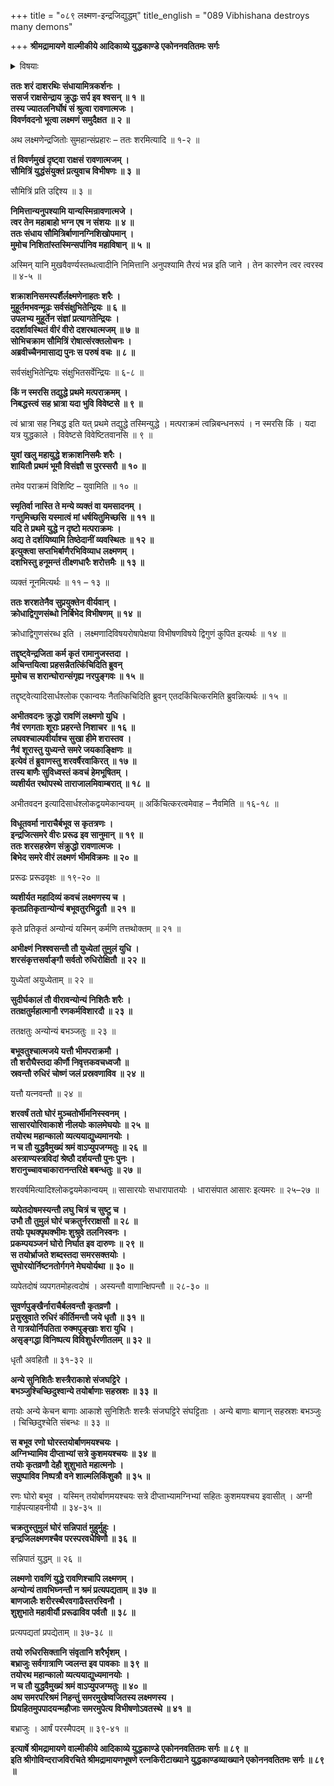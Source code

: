 +++
title = "०८९ लक्ष्मण-इन्द्रजिद्युद्धम्"
title_english = "089 Vibhishana destroys many demons"

+++
**श्रीमद्रामायणे वाल्मीकीये आदिकाव्ये युद्धकाण्डे एकोननवतितमः सर्गः**


<details><summary>विषयाः</summary>

लक्ष्मणेन्द्रजितोर्महायुद्धम् ॥ १ ॥

</details>




**ततः शरं दाशरथिः संधायामित्रकर्शनः ।  
ससर्ज राक्षसेन्द्राय क्रुद्धः सर्प इव श्वसन् ॥ १ ॥  
तस्य ज्यातलनिर्घोषं सं श्रुत्वा रावणात्मजः ।  
विवर्णवदनो भूत्वा लक्ष्मणं समुदैक्षत ॥ २ ॥**

अथ लक्ष्मणेन्द्रजितोः सुमहान्संप्रहारः – ततः शरमित्यादि ॥ १-२ ॥



**तं विवर्णमुखं दृष्ट्वा राक्षसं रावणात्मजम् ।  
सौमित्रिं युद्धंसंयुक्तं प्रत्युवाच विभीषणः ॥ ३ ॥**

सौमित्रिं प्रति उद्दिश्य ॥ ३ ॥



**निमित्तान्यनुपश्यामि यान्यस्मिन्रावणात्मजे ।  
त्वर तेन महाबाहो भग्न एष न संशयः ॥ ४ ॥  
ततः संधाय सौमित्रिर्बाणानग्निशिखोपमान् ।  
मुमोच निशितांस्तस्मिन्सर्पानिव महाविषान् ॥ ५ ॥**

अस्मिन् यानि मुखवैवर्ण्यस्तब्धत्वादीनि निमित्तानि अनुपश्यामि तैरयं भन्न इति जाने । तेन कारणेन त्वर त्वरस्व ॥ ४-५ ॥



**शक्राशनिसमस्पर्शैर्लक्ष्मणेनाहतः शरैः ।  
मुहूर्तमभवन्मूढः सर्वसंक्षुभितेन्द्रियः ॥ ६ ॥  
उपलभ्य मुहूर्तेन संज्ञां प्रत्यागतेन्द्रियः ।  
ददर्शावस्थितं वीरं वीरो दशरथात्मजम् ॥ ७ ॥  
सोभिचक्राम सौमित्रिं रोषात्संरक्तलोचनः ।  
अब्रवीच्चैनमासाद्य पुनः स परुषं वचः ॥ ८ ॥**

सर्वसंक्षुभितेन्द्रियः संक्षुभितसर्वेन्द्रियः ॥ ६-८ ॥



**किं न स्मरसि तद्युद्धे प्रथमे मत्पराक्रमम् ।  
निबद्धस्त्वं सह भ्रात्रा यदा भुवि विवेष्टसे ॥ ९ ॥**

त्वं भ्रात्रा सह निबद्ध इति यत् प्रथमे तद्युद्धे तस्मिन्युद्धे । मत्पराक्रमं त्वन्निबन्धनरूपं । न स्मरसि किं । यदा यत्र युद्धकाले । विवेष्टसे विवेष्टितवानसि ॥ ९ ॥



**युवां खलु महायुद्धे शक्राशनिसमैः शरैः ।  
शायितौ प्रथमं भूमौ विसंज्ञौ स पुरस्सरौ ॥ १० ॥**

तमेव पराक्रमं विशिष्टि – युवामिति ॥ १० ॥



**स्मृतिर्वा नास्ति ते मन्ये व्यक्तं वा यमसादनम् ।  
गन्तुमिच्छसि यस्मात्वं मां धर्षयितुमिच्छसि ॥ ११ ॥  
यदि ते प्रथमे युद्धे न दृष्टो मत्पराक्रमः ।  
अद्य ते दर्शयिष्यामि तिष्ठेदानीं व्यवस्थितः ॥ १२ ॥  
इत्युक्त्वा सप्तभिर्बाणैरभिविव्याध लक्ष्मणम् ।  
दशभिस्तु हनूमन्तं तीक्ष्णधारैः शरोत्तमैः ॥ १३ ॥**

व्यक्तं नूनमित्यर्थः ॥ ११ – १३ ॥



**ततः शरशतेनैव सुप्रयुक्तेन वीर्यवान् ।  
क्रोधाद्विगुणसंब्धो निर्बिभेद विभीषणम् ॥ १४ ॥**

क्रोधाद्विगुणसंरब्ध इति । लक्ष्मणादिविषयरोषापेक्षया विभीषणविषये द्विगुणं कुपित इत्यर्थः ॥ १४ ॥



**तद्दृष्ट्वेन्द्रजिता कर्म कृतं रामानुजस्तदा ।  
अचिन्तयित्वा प्रहसन्नैतत्किंचिदिति ब्रुवन्  
मुमोच स शरान्घोरान्संगृह्य नरपुङ्गवः ॥ १५ ॥**

तद्दृष्ट्वेत्यादिसार्धश्लोक एकान्वयः नैतत्किचिदिति ब्रुवन् एतदकिंचित्करमिति ब्रुवन्नित्यर्थः ॥ १५ ॥



**अभीतवदनः क्रुद्धो रावणिं लक्ष्मणो युधि ।  
नैवं रणगताः शूराः प्रहरन्ते निशाचर ॥ १६ ॥  
लघवश्चाल्पवीर्याश्च सुखा हीमे शरास्तव ।  
नैवं शूरास्तु युध्यन्ते समरे जयकाङ्क्षिणः ॥  
इत्येवं तं ब्रुवाणस्तु शरवर्षैरवाकिरत् ॥ १७ ॥  
तस्य बाणैः सुविध्वस्तं कवचं हेमभूषितम् ।  
व्यशीर्यत रथोपस्थे ताराजालमिवाम्बरात् ॥ १८ ॥**

अभीतवदन इत्यादिसार्धश्लोकद्वयमेकान्वयम् ॥ अकिंचित्करत्वमेवाह – नैवमिति ॥ १६-१८ ॥



**विधूतवर्मा नाराचैर्बभूव स कृतत्रणः ।  
इन्द्रजित्समरे वीरः प्ररूढ इव सानुमान् ॥ १९ ॥  
ततः शरसहस्रेण संक्रुद्धो रावणात्मजः ।  
बिभेद समरे वीरं लक्ष्मणं भीमविक्रमः ॥ २० ॥**

प्ररूढः प्ररूढवृक्षः ॥ १९-२० ॥



**व्यशीर्यत महादिव्यं कवचं लक्ष्मणस्य च ।  
कृतप्रतिकृतान्योन्यं बभूवतुरभिद्रुतौ ॥ २१ ॥**

कृते प्रतिकृतं अन्योन्यं यस्मिन् कर्मणि तत्तथोक्तम् ॥ २१ ॥



**अभीक्ष्णं निश्श्वसन्तौ तौ युध्येतां तुमुलं युधि ।  
शरसंकृत्तसर्वाङ्गौ सर्वतो रुधिरोक्षितौ ॥ २२ ॥**

युध्येतां अयुध्येताम् ॥ २२ ॥



**सुदीर्घकालं तौ वीरावन्योन्यं निशितैः शरैः ।  
ततक्षतुर्महात्मानौ रणकर्मविशारदौ ॥ २३ ॥**

ततक्षतुः अन्योन्यं बभञ्जतुः ॥ २३ ॥



**बभूवतुश्चात्मजये यत्तौ भीमपराक्रमौ ।  
तौ शरौघैस्तदा कीर्णौ निवृत्तकवचध्वजौ ॥  
स्रवन्तौ रुधिरं चोष्णं जलं प्रस्रवणाविव ॥ २४ ॥**

यत्तौ यत्नवन्तौ ॥ २४ ॥



**शरवर्षं ततो घोरं मुञ्चतोर्भीमनिस्स्वनम् ।  
सासारयोरिवाकाशे नीलयोः कालमेघयोः ॥ २५ ॥  
तयोरथ महान्कालो व्यत्ययाद्युध्यमानयोः ।  
न च तौ युद्धवैमुख्यं श्रमं वाऽप्युपजग्मतुः ॥ २६ ॥  
अस्त्राण्यस्त्रविदां श्रेष्ठौ दर्शयन्तौ पुनः पुनः ।  
शरानुच्चावचाकारानन्तरिक्षे बबन्धतुः ॥ २७ ॥**

शरवर्षमित्यादिश्लोकद्वयमेकान्वयम् ॥ सासारयोः सधारापातयोः । धारासंपात आसारः इत्यमरः ॥ २५–२७ ॥



**व्यपेतदोषमस्यन्तौ लघु चित्रं च सुष्टु च ।  
उभौ तौ तुमुलं घोरं चक्रतुर्नरराक्षसौ ॥ २८ ॥  
तयोः पृथक्पृथक्भीमः शुश्रुवे तलनिस्वनः ।  
प्रकम्पयञ्जनं घोरो निर्घात इव दारुणः ॥ २९ ॥  
स तयोर्भ्राजते शब्दस्तदा समरसक्तयोः ।  
सुघोरयोर्निष्टनतोर्गगने मेघयोर्यथा ॥ ३० ॥**

व्यपेतदोषं व्यपगतमोहत्वदोषं । अस्यन्तौ वाणान्क्षिपन्तौ ॥ २८-३० ॥



**सुवर्णपुङ्खैर्नाराचैर्बलवन्तौ कृतव्रणौ ।  
प्रसुस्रुवाते रुधिरं कीर्तिमन्तौ जये धृतौ ॥ ३१ ॥  
ते गात्रयोर्निपतिता रुक्मपुङ्खाः शरा युधि ।  
असृङ्गद्धा विनिष्पत्य विविशुर्धरणीतलम् ॥ ३२ ॥**

धृतौ अवहितौ ॥ ३१-३२ ॥



**अन्ये सुनिशितैः शस्त्रैराकाशे संजघट्टिरे ।  
बभञ्जुश्चिच्छिदुश्वान्ये तयोर्बाणाः सहस्रशः ॥ ३३ ॥**

तयोः अन्ये केचन बाणाः आकाशे सुनिशितैः शस्त्रैः संजघट्टिरे संघट्टिताः । अन्ये बाणाः बाणान् सहस्रशः बभञ्जुः । चिच्छिदुश्चेति संबन्धः ॥ ३३ ॥



**स बभूव रणो घोरस्तयोर्बाणमयश्चयः ।  
अग्निभ्यामिव दीप्ताभ्यां सत्रे कुशमयश्चयः ॥ ३४ ॥  
तयोः कृतव्रणौ देहौ शुशुभाते महात्मनोः ।  
सपुष्पाविव निष्पत्रौ वने शाल्मलिकिंशुकौ ॥ ३५ ॥**

रणः घोरो बभूव । यस्मिन् तयोर्बाणमयश्चयः सत्रे दीप्ताभ्यामग्निभ्यां सहितः कुशमयश्चय इवासीत् । अग्नी गार्हपत्याहवनीयौ ॥ ३४-३५ ॥



**चक्रतुस्तुमुलं घोरं सन्निपातं मुहुर्मुहुः ।  
इन्द्रजिलक्ष्मणश्चैव परस्परवधैषिणौ ॥ ३६ ॥**

सन्निपातं युद्धम् ॥ २६ ॥



**लक्ष्मणो रावणिं युद्धे रावणिश्चापि लक्ष्मणम् ।  
अन्योन्यं तावभिघ्नन्तौ न श्रमं प्रत्यपद्यताम् ॥ ३७ ॥  
बाणजालैः शरीरस्थैरवगाढैस्तरस्विनौ ।  
शुशुभाते महावीर्यौ प्ररूढाविव पर्वतौ ॥ ३८ ॥**

प्रत्यपद्यतां प्रपद्येताम् ॥ ३७-३८ ॥



**तयो रुधिरसिक्तानि संवृतानि शरैर्भृशम् ।  
बभ्राजुः सर्वगात्राणि ज्वलन्त इव पावकाः ॥ ३९ ॥  
तयोरथ महान्कालो व्यत्ययाद्युध्यमानयोः ।  
न च तौ युद्धवैमुख्यं श्रमं वाऽप्युपजग्मतुः ॥ ४० ॥  
अथ समरपरिश्रमं निहन्तुं समरमुखेष्वजितस्य लक्ष्मणस्य ।  
प्रियहितमुपपादयन्महौजाः समरमुपेत्य विभीषणोऽवतस्थे ॥ ४१ ॥**

बभ्राजुः । आर्षं परस्मैपदम् ॥ ३९-४१ ॥



**इत्यार्षे श्रीमद्रामायणे वाल्मीकीये आदिकाव्ये युद्धकाण्डे एकोननवतितमः सर्गः ॥ ८९ ॥  
इति श्रीगोविन्दराजविरचिते श्रीमद्रामायणभूषणे रत्नकिरीटाख्याने युद्धकाण्डव्याख्याने एकोननवतितमः सर्गः ॥ ८९ ॥**

